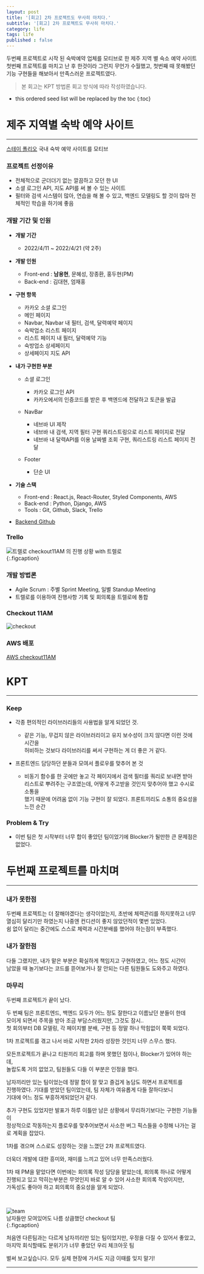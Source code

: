 ```yaml
---
layout: post
title: '[회고] 2차 프로젝트도 무사히 마치다.'
subtitle: '[회고] 2차 프로젝트도 무사히 마치다.'
category: life
tags: life
published : false
---
```


<!-- more -->

두번째 프로젝트로 시작 된 숙박예약 업체를 모티브로 한 제주 지역 별 숙소 예약 사이트  
첫번째 프로젝트를 마치고 난 후 한것이라 그런지 무언가 수월했고, 첫번째 때 못해봤던  
기능 구현들을 해보아서 만족스러운 프로젝트였다.  

> 본 회고는 KPT 방법론 회고 방식에 따라 작성하였습니다.  


* this ordered seed list will be replaced by the toc
{:toc}

# 제주 지역별 숙박 예약 사이트
---  

[스테이 폴리오](https://www.stayfolio.com/)
국내 숙박 예약 사이트를 모티브


### 프로젝트 선정이유  
- 전체적으로 군더더기 없는 깔끔하고 모던 한 UI  
- 소셜 로그인 API, 지도 API를 써 볼 수 있는 사이트  
- 필터와 검색 시스템이 많아, 연습을 해 볼 수 있고, 백엔드 모델링도 할 것이 많아 전체적인 학습을 하기에 좋음  


### 개발 기간 및 인원  
* __개발 기간__
  * 2022/4/11 ~ 2022/4/21 (약 2주)

* __개발 인원__  
  * Front-end : **남용현**, 문혜성, 장종환, 홍두현(PM)
  * Back-end : 김대현, 엄재홍

* __구현 항목__
  * 카카오 소셜 로그인  
  * 메인 페이지
  * Navbar, Navbar 내 필터, 검색, 달력예약 페이지
  * 숙박업소 리스트 페이지
  * 리스트 페이지 내 필터, 달력예약 기능
  * 숙방업소 상세페이지
  * 상세페이지 지도 API

* __내가 구현한 부분__
  * 소셜 로그인
    * 카카오 로그인 API  
    * 카카오에서의 인증코드를 받은 후 백엔드에 전달하고 토큰을 발급  

  * NavBar
    * 네브바 UI 제작
    * 네브바 내 검색, 지역 필터 구현 쿼리스트링으로 리스트 페이지로 전달
    * 네브바 내 달력API를 이용 날짜별 조회 구현, 쿼리스트링 리스트 페이지 전달

  * Footer
    * 단순 UI

* __기술 스택__
  * Front-end : React.js, React-Router, Styled Components, AWS  
  * Back-end : Python, Django, AWS  
  * Tools : Git, Github, Slack, Trello  

* [Backend Github](https://github.com/wecode-bootcamp-korea/31-2nd-checkout-11AM-backend)


### Trello
![트렐로](/assets/img/life/2022-04-24-life/trello.png)
checkout11AM 의 진행 상황 with 트렐로  
{:.figcaption}  

### 개발 방법론  
* Agile Scrum : 주별 Sprint Meeting, 일별 Standup Meeting  
* 트렐로를 이용하여 진행사항 기록 및 회의록을 트렐로에 통합   


### Checkout 11AM  
![checkout](/assets/img/life/2022-04-24-life/checkout11am.gif)  

### AWS 배포
[AWS checkout11AM](http://checkout11am.s3-website.ap-northeast-2.amazonaws.com/)

# KPT
---
### Keep  

* 각종 편의적인 라이브러리들의 사용법을 알게 되었던 것.  
  * 같은 기능, 무겁지 않은 라이브러리이고 유지 보수성이 크지 않다면 이런 것에 시간을  
  허비하는 것보다 라이브러리를 써서 구현하는 게 더 좋은 거 같다.  

* 프론트엔드 담당하던 분들과 모여서 플로우를 맞추어 본 것  
  * 비동기 함수를 한 곳에만 놓고 각 페이지에서 검색 필터를 쿼리로 보내면 받아  
  리스트로 뿌려주는 구조였는데, 어떻게 주고받을 것인지 맞추어야 했고 수시로 소통을  
  했기 때문에 어려움 없이 기능 구현이 잘 되었다. 프론트끼리도 소통의 중요성을 느낀 순간  


### Problem & Try  

* 이번 팀은 첫 시작부터 너무 합이 좋았던 팀이었기에 Blocker가 될만한 큰 문제점은 없었다.  

  
# 두번째 프로젝트를 마치며  
---  

### 내가 못한점  

두번째 프로젝트는 더 잘해야겠다는 생각이었는지, 초반에 체력관리를 하지못하고 너무  
열심히 달리기만 하였는지 나중엔 컨디션이 좋지 않았던적이 몇번 있었다.  
쉼 없이 달리는 중간에도 스스로 체력과 시간분배를 했어야 하는점이 부족했다.  

### 내가 잘한점  

다들 그랬지만, 내가 맡은 부분은 확실하게 책임지고 구현하였고, 어느 정도 시간이  
남았을 때 놀기보다는 코드를 뜯어보거나 잘 안되는 다른 팀원들도 도와주고 하였다.  

### 마무리  

두번째 프로젝트가 끝이 났다.  

두 번째 팀은 프론트엔드, 백엔드 모두가 어느 정도 잘한다고 이름났던 분들이 한데  
모이게 되면서 주목을 받아 조금 부담스러웠지만, 그것도 잠시..  
첫 회의부터 DB 모델링, 각 페이지별 분배, 구현 등 정말 하나 막힘없이 쭉쭉 되었다.  

1차 프로젝트를 겪고 나서 바로 시작한 2차라 성장한 것인지 너무 스무스 했다.  

모든프로젝트가 끝나고 티원끼리 회고를 하며 못했던 점이나, Blocker가 있어야 하는데,  
놀랍도록 거의 없었고, 팀원들도 다들 이 부분은 인정을 했다.  

남자끼리만 있는 팀이었는데 정말 합이 잘 맞고 즐겁게 농담도 하면서 프로젝트를  
진행하였다. 기대를 받았던 팀이었는데, 팀 자체가 여유롭게 다들 잘하다보니  
기대에 어느 정도 부흥하게되었던거 같다.  

추가 구현도 있었지만 발표가 하루 이틀만 남은 상황에서 무리하기보다는 구현한 기능들이  
정상적으로 작동하는지 플로우를 맞추어보면서 사소한 버그 픽스들을 수정해 나가는 걸로 
계획을 잡았다.  

1차를 겪으며 스스로도 성장하는 것을 느꼈던 2차 프로젝트였다.  

더욱더 개발에 대한 흥미와, 재미를 느끼고 있어 너무 만족스러웠다.  

1차 때 PM을 맡았다면 이번에는 회의록 작성 담당을 맡았는데, 회의록 하나로 어떻게  
진행되고 있고 막히는부분은 무엇인지 바로 알 수 있어 사소한 회의록 작성이지만,  
가독성도 좋아야 하고 회의록의 중요성을 알게 되었다.  

<br/>




![team](/assets/img/life/2022-04-24-life/team.jpg)  
남자들만 모여있어도 나름 상큼했던 checkout 팀  
{:.figcaption}  

처음엔 다른팀과는 다르게 남자끼리만 있는 팀이었지만, 우정을 다질 수 있어서 좋았고,  
마지막 회식할때도 분위기가 너무 좋았던 우리 체크아웃 팀  

벌써 보고싶습니다. 모두 실제 현장에 가서도 지금 이때를 잊지 말기!  

---  
